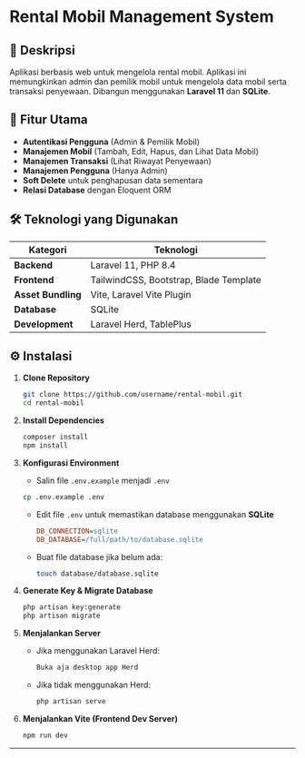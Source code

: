 # Rental Mobil Management System

## 📌 Deskripsi

Aplikasi berbasis web untuk mengelola rental mobil. Aplikasi ini memungkinkan admin dan pemilik mobil untuk mengelola data mobil serta transaksi penyewaan. Dibangun menggunakan **Laravel 11** dan **SQLite**.

## 🚀 Fitur Utama

- **Autentikasi Pengguna** (Admin & Pemilik Mobil)
- **Manajemen Mobil** (Tambah, Edit, Hapus, dan Lihat Data Mobil)
- **Manajemen Transaksi** (Lihat Riwayat Penyewaan)
- **Manajemen Pengguna** (Hanya Admin)
- **Soft Delete** untuk penghapusan data sementara
- **Relasi Database** dengan Eloquent ORM

## 🛠️ Teknologi yang Digunakan

| **Kategori**       | **Teknologi**                         |
| ------------------ | ------------------------------------- |
| **Backend**        | Laravel 11, PHP 8.4                   |
| **Frontend**       | TailwindCSS, Bootstrap, Blade Template|
| **Asset Bundling** | Vite, Laravel Vite Plugin             |
| **Database**       | SQLite                                |
| **Development**    | Laravel Herd, TablePlus               |

## ⚙️ Instalasi

1. **Clone Repository**

   ```bash
   git clone https://github.com/username/rental-mobil.git
   cd rental-mobil
   ```

2. **Install Dependencies**

   ```bash
   composer install
   npm install
   ```

3. **Konfigurasi Environment**

   - Salin file `.env.example` menjadi `.env`

   ```bash
   cp .env.example .env
   ```

   - Edit file `.env` untuk memastikan database menggunakan **SQLite**
     ```ini
     DB_CONNECTION=sqlite
     DB_DATABASE=/full/path/to/database.sqlite
     ```
   - Buat file database jika belum ada:
     ```bash
     touch database/database.sqlite
     ```

4. **Generate Key & Migrate Database**

   ```bash
   php artisan key:generate
   php artisan migrate
   ```

5. **Menjalankan Server**

   - Jika menggunakan Laravel Herd:
     ```bash
     Buka aja desktop app Herd
     ```
   - Jika tidak menggunakan Herd:
     ```bash
     php artisan serve
     ```

6. **Menjalankan Vite (Frontend Dev Server)**

   ```bash
   npm run dev
   ```
---
